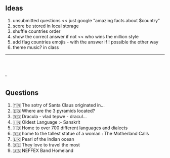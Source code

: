 ## Ideas

1) unsubmitted questions << just google "amazing facts about $country"
1) score be stored in local storage
1) shuffle countries order
1) show the correct answer if not << who wins the million style
1) add flag countries emojis - with the answer if ! possible the other way
1) theme music? in class

___
<br><br>

'
## Questions

1) 🇹🇷 The sotry of Santa Claus originated in...
1) 🇪🇬 Where are the 3 pyramids located?
1) 🇷🇴 Dracula - vlad tepwe - dracul...
1) 🇮🇳 Oldest Language :- Sanskrit
1) 🇮🇩 Home to over 700 different languages and dialects
1) 🇷🇺 home to the tallest statue of a woman : The Motherland Calls 
1) 🇱🇰 Pearl of the Indian ocean
1) 🇩🇪 They love to travel the most
1) 🇺🇸 NEFFEX Band Homeland